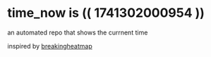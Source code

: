 # time_now is (( 1741302000954 ))

an automated repo that shows the currnent time

inspired by [breakingheatmap](https://github.com/breakingheatmap/breakingheatmap)
